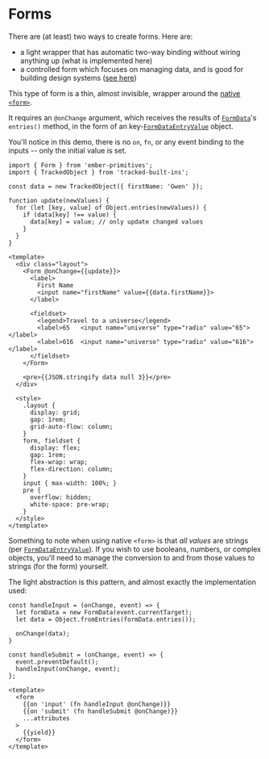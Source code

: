 # Forms

There are (at least) two ways to create forms. Here are:
- a light wrapper that has automatic two-way binding without wiring anything up (what is implemented here)
- a controlled form which focuses on managing data, and is good for building design systems ([see here](https://github.com/universal-ember/dev/issues/2))

This type of form is a thin, almost invisible, wrapper around the [native `<form>`][mdn-form]. 

It requires an `@onChange` argument, which receives the results of [`FormData`][mdn-FormData]'s `entries()` method, in the form of an key-[`FormDataEntryValue`][mdn-FormDataEntryValue] object. 

You'll notice in this demo, there is no `on`, `fn`, or any event binding to the inputs -- only the initial value is set.

<div class="featured-demo">

```gjs live preview
import { Form } from 'ember-primitives';
import { TrackedObject } from 'tracked-built-ins';

const data = new TrackedObject({ firstName: 'Gwen' });

function update(newValues) {
  for (let [key, value] of Object.entries(newValues)) {
    if (data[key] !== value) {
      data[key] = value; // only update changed values
    }
  }
}

<template>
  <div class="layout">
    <Form @onChange={{update}}>
      <label>
        First Name
        <input name="firstName" value={{data.firstName}}>
      </label>

      <fieldset>
        <legend>Travel to a universe</legend>
        <label>65   <input name="universe" type="radio" value="65"></label>
        <label>616  <input name="universe" type="radio" value="616"></label>
      </fieldset>
    </Form>

    <pre>{{JSON.stringify data null 3}}</pre>
  </div>

  <style>
    .layout { 
      display: grid; 
      gap: 1rem;
      grid-auto-flow: column;
    }
    form, fieldset {
      display: flex;
      gap: 1rem;
      flex-wrap: wrap;
      flex-direction: column;
    }
    input { max-width: 100%; }
    pre { 
      overflow: hidden; 
      white-space: pre-wrap;
    } 
  </style>
</template>
```

</div>

Something to note when using native `<form>` is that _all values_ are strings (per [`FormDataEntryValue`][mdn-FormDataEntryValue]). 
If you wish to use booleans, numbers, or complex objects, you'll need to manage the conversion to and from those values to strings (for the form) yourself. 

The light abstraction is this pattern, and almost exactly the implementation used:
```gjs
const handleInput = (onChange, event) => {
  let formData = new FormData(event.currentTarget);
  let data = Object.fromEntries(formData.entries());

  onChange(data);
}

const handleSubmit = (onChange, event) => {
  event.preventDefault();
  handleInput(onChange, event);
};

<template>
  <form
    {{on 'input' (fn handleInput @onChange)}}
    {{on 'submit' (fn handleSubmit @onChange)}}
    ...attributes
  >
    {{yield}}
  </form>
</template>
```

[mdn-form]: https://developer.mozilla.org/en-US/docs/Web/HTML/Element/form
[mdn-FormData]: https://udn.realityripple.com/docs/Web/API/FormData
[mdn-FormDataEntryValue]: https://udn.realityripple.com/docs/Web/API/FormDataEntryValue

